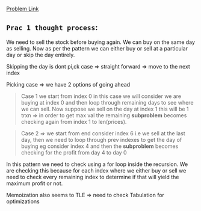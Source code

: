 [Problem Link](https://leetcode.com/problems/best-time-to-buy-and-sell-stock-iv/description/)

`Prac 1 thought process`:
------------------------------
We need to sell the stock before buying again. We can buy on the same day as selling.
Now as per the pattern we can either buy or sell at a particular day or skip the day entirely.

Skipping the day is dont pi,ck case => straight forward => move to the next index

Picking case => we have 2 options of going ahead
> Case 1 we start from index 0 in this case we will consider we are buying at index 0 and then loop through remaining days to see where we can sell. Now suppose we sell on the day at index 1 this will be 1 trxn => in order to get max val the remaining **subproblem** becomes checking again from index 1 to len(prices).

> Case 2 => we start from end consider index 6 i.e we sell at the last day, then we need to loop through prev indexes to get the day of buying eg consider index 4 and then the **subproblem** becomes checking for the profit from day 4 to day 0

In this pattern we need to check using a for loop inside the recursion. We are checking this because for each index where we either buy or sell we need to check every remaining index to determine if that will yield the maximum profit or not.

Memoization also seems to TLE => need to check Tabulation for optimizations